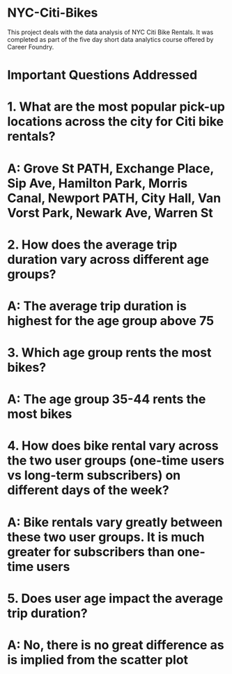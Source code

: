 # NYC-Citi-Bikes

This project deals with the data analysis of NYC Citi Bike Rentals. It was completed as part of the five day short data analytics course offered by Career Foundry.

# Important Questions Addressed

# 1. What are the most popular pick-up locations across the city for Citi bike rentals?

# A: Grove St PATH, Exchange Place, Sip Ave, Hamilton Park, Morris Canal, Newport PATH, City Hall, Van Vorst Park, Newark Ave, Warren St

# 2. How does the average trip duration vary across different age groups?

# A: The average trip duration is highest for the age group above 75

# 3. Which age group rents the most bikes?

# A: The age group 35-44 rents the most bikes

# 4. How does bike rental vary across the two user groups (one-time users vs long-term subscribers) on different days of the week?

# A: Bike rentals vary greatly between these two user groups. It is much greater for subscribers than one-time users

# 5. Does user age impact the average trip duration?

# A: No, there is no great difference as is implied from the scatter plot

